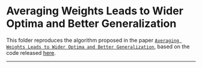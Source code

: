 # Averaging Weights Leads to Wider Optima and Better Generalization

This folder reproduces the algorithm proposed in the paper [`Averaging Weights Leads to Wider Optima and Better Generalization`](https://arxiv.org/abs/1803.05407), based on the code released [here](https://github.com/timgaripov/swa).

***

